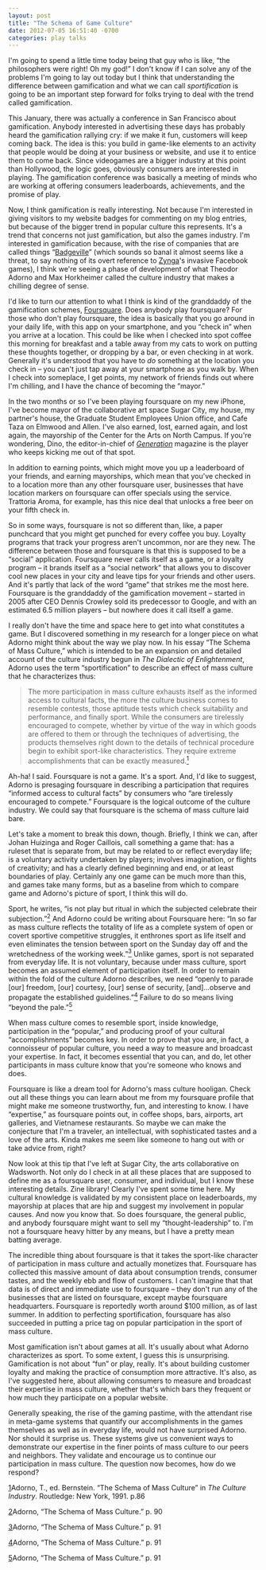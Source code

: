 ```yaml
---
layout: post
title: "The Schema of Game Culture"
date: 2012-07-05 16:51:40 -0700
categories: play talks
---
```

I'm going to spend a little time today being that guy who is like, “the philosophers were right! Oh my god!” I don't know if I can solve any of the problems I'm going to lay out today but I think that understanding the difference between gamification and what we can call <em>sportification</em> is going to be an important step forward for folks trying to deal with the trend called gamification.

This January, there was actually a conference in San Francisco about gamification. Anybody interested in advertising these days has probably heard the gamification rallying cry: if we make it fun, customers will keep coming back. The idea is this: you build in game-like elements to an activity that people would be doing at your business or website, and use it to entice them to come back. Since videogames are a bigger industry at this point than Hollywood, the logic goes, obviously consumers are interested in playing. The gamification conference was basically a meeting of minds who are working at offering consumers leaderboards, achievements, and the promise of play.

Now, I think gamification is really interesting. Not because I'm interested in giving visitors to my website badges for commenting on my blog entries, but because of the bigger trend in popular culture this represents. It's a trend that concerns not just gamification, but also the games industry. I'm interested in gamification because, with the rise of companies that are called things “<a href="http://www.badgeville.com/">Badgeville</a>” (which sounds so banal it almost seems like a threat, to say nothing of its overt reference to <a href="http://www.zynga.com">Zynga</a>'s invasive Facebook games), I think we're seeing a phase of development of what Theodor Adorno and Max Horkheimer called the culture industry that makes a chilling degree of sense.

I'd like to turn our attention to what I think is kind of the granddaddy of the gamification schemes, <a href="http://www.foursquare.com">Foursquare</a>. Does anybody play foursquare? For those who don't play foursquare, the idea is basically that you go around in your daily life, with this app on your smartphone, and you “check in” when you arrive at a location. This could be like when I checked into spot coffee this morning for breakfast and a table away from my cats to work on putting these thoughts together, or dropping by a bar, or even checking in at work. Generally it's understood that you have to <em>do </em>something at the location you check in – you can't just tap away at your smartphone as you walk by. When I check into someplace, I get points, my network of friends finds out where I'm chilling, and I have the chance of becoming the “mayor.”

In the two months or so I've been playing foursquare on my new iPhone, I've become mayor of the collaborative art space Sugar City, my house, my partner's house, the Graduate Student Employees Union office, and Cafe Taza on Elmwood and Allen. I've also earned, lost, earned again, and lost again, the mayorship of the Center for the Arts on North Campus. If you're wondering, Dino, the editor-in-chief of <a href="http://ubgeneration.com/"><em>Generation</em></a> magazine is the player who keeps kicking me out of that spot.

In addition to earning points, which might move you up a leaderboard of your friends, and earning mayorships, which mean that you've checked in to a location more than any other foursquare user, businesses that have location markers on foursquare can offer specials using the service. Trattoria Aroma, for example, has this nice deal that unlocks a free beer on your fifth check in.

So in some ways, foursquare is not so different than, like, a paper punchcard that you might get punched for every coffee you buy. Loyalty programs that track your progress aren't uncommon, nor are they new. The difference between those and foursquare is that this is supposed to be a “social” application. Foursquare never calls itself as a game, or a loyalty program – it brands itself as a “social network” that allows you to discover cool new places in your city and leave tips for your friends and other users. And it's partly that lack of the word “game” that strikes me the most here. Foursquare is the granddaddy of the gamification movement – started in 2005 after CEO Dennis Crowley sold its predecessor to Google, and with an estimated 6.5 million players – but nowhere does it call itself a game.

I really don't have the time and space here to get into what constitutes a game. But I discovered something in my research for a longer piece on what Adorno might think about the way we play now. In his essay “The Schema of Mass Culture,” which is intended to be an expansion on and detailed account of the culture industry begun in <em>The Dialectic of Enlightenment</em>, Adorno uses the term “sportification” to describe an effect of mass culture that he characterizes thus:

> The more participation in mass culture exhausts itself as the informed access to cultural facts, the more the culture business comes to resemble contests, those aptitude tests which check suitability and performance, and finally sport. While the consumers are tirelessly encouraged to compete, whether by virtue of the way in which goods are offered to them or through the techniques of advertising, the products themselves right down to the details of technical procedure begin to exhibit sport-like characteristics. They require extreme accomplishments that can be exactly measured.<a name="sdfootnote1anc" href="#sdfootnote1sym"><sup>1</sup></a>

Ah-ha! I said. Foursquare is not a game. It's a sport. And, I'd like to suggest, Adorno is presaging foursquare in describing a participation that requires “informed access to cultural facts” by consumers who “are tirelessly encouraged to compete.” Foursquare is the logical outcome of the culture industry. We could say that foursquare is the schema of mass culture laid bare.

Let's take a moment to break this down, though. Briefly, I think we can, after Johan Huizinga and Roger Caillois, call something a game that: has a ruleset that is separate from, but may be related to or reflect everyday life; is a voluntary activity undertaken by players; involves imagination, or flights of creativity; and has a clearly defined beginning and end, or at least boundaries of play. Certainly any one game can be much more than this, and games take many forms, but as a baseline from which to compare game and Adorno's picture of sport, I think this will do.

Sport, he writes, “is not play but ritual in which the subjected celebrate their subjection.”<a name="sdfootnote2anc" href="#sdfootnote2sym"><sup>2</sup></a> And Adorno could be writing about Foursquare here: “In so far as mass culture reflects the totality of life as a complete system of open or covert sportive competitive struggles, it enthrones sport as life itself and even eliminates the tension between sport on the Sunday day off and the wretchedness of the working week.”<a name="sdfootnote3anc" href="#sdfootnote3sym"><sup>3</sup></a> Unlike games, sport is not separated from everyday life. It is not voluntary, because under mass culture, sport becomes an assumed element of participation itself. In order to remain within the fold of the culture Adorno describes, we need “openly to parade [our] freedom, [our] courtesy, [our] sense of security, [and]...observe and propagate the established guidelines.”<a name="sdfootnote4anc" href="#sdfootnote4sym"><sup>4</sup></a> Failure to do so means living “beyond the pale.”<a name="sdfootnote5anc" href="#sdfootnote5sym"><sup>5</sup></a>

When mass culture comes to resemble sport, inside knowledge, participation in the “popular,” and producing proof of your cultural “accomplishments” becomes key. In order to prove that you are, in fact, a connoisseur of popular culture, you need a way to measure and broadcast your expertise. In fact, it becomes essential that you can, and do, let other participants in mass culture know that you're someone who knows and does.

Foursquare is like a dream tool for Adorno's mass culture hooligan. Check out all these things you can learn about me from my foursquare profile that might make me someone trustworthy, fun, and interesting to know. I have “expertise,” as foursquare points out, in coffee shops, bars, airports, art galleries, and Vietnamese restaurants. So maybe we can make the conjecture that I'm a traveler, an intellectual, with sophisticated tastes and a love of the arts. Kinda makes me seem like someone to hang out with or take advice from, right?

Now look at this tip that I've left at Sugar City, the arts collaborative on Wadsworth. Not only do I check in at all these places that are supposed to define me as a foursquare user, consumer, and individual, but I know these interesting details. Zine library! Clearly I've spent some time here. My cultural knowledge is validated by my consistent place on leaderboards, my mayorship at places that are hip and suggest my involvement in popular causes. And now you know that. So does foursquare, the general public, and anybody foursquare might want to sell my “thought-leadership” to. I'm not a foursquare heavy hitter by any means, but I have a pretty mean batting average.

The incredible thing about foursquare is that it takes the sport-like character of participation in mass culture and actually monetizes that. Foursquare has collected this massive amount of data about consumption trends, consumer tastes, and the weekly ebb and flow of customers. I can't imagine that that data is of direct and immediate use to foursquare – they don't run any of the businesses that are listed on foursquare, except maybe foursquare headquarters. Foursquare is reportedly worth around $100 million, as of last summer. In addition to perfecting sportification, foursquare has also succeeded in putting a price tag on popular participation in the sport of mass culture.

Most gamification isn't about games at all. It's usually about what Adorno characterizes as sport. To some extent, I guess this is unsurprising. Gamification is not about “fun” or play, really. It's about building customer loyalty and making the practice of consumption more attractive. It's also, as I've suggested here, about allowing consumers to measure and broadcast their expertise in mass culture, whether that's which bars they frequent or how much they participate on a popular website.

Generally speaking, the rise of the gaming pastime, with the attendant rise in meta-game systems that quantify our accomplishments in the games themselves as well as in everyday life, would not have surprised Adorno. Nor should it surprise us. These systems give us convenient ways to demonstrate our expertise in the finer points of mass culture to our peers and neighbors. They validate and encourage us to continue our participation in mass culture. The question now becomes, how do we respond?
<div id="sdfootnote1">

<a name="sdfootnote1sym" href="#sdfootnote1anc">1</a>Adorno, 	T., ed. Bernstein. “The Schema of Mass Culture” in <em>The 	Culture Industry</em>. Routledge: 	New York, 1991. p.86

</div>
<div id="sdfootnote2">

<a name="sdfootnote2sym" href="#sdfootnote2anc">2</a>Adorno, 	“The Schema of Mass Culture.” p. 90

</div>
<div id="sdfootnote3">

<a name="sdfootnote3sym" href="#sdfootnote3anc">3</a>Adorno, 	“The Schema of Mass Culture.” p. 91

</div>
<div id="sdfootnote4">

<a name="sdfootnote4sym" href="#sdfootnote4anc">4</a>Adorno, 	“The Schema of Mass Culture.” p. 91

</div>
<div id="sdfootnote5">

<a name="sdfootnote5sym" href="#sdfootnote5anc">5</a>Adorno, 	“The Schema of Mass Culture.” p. 91

</div>